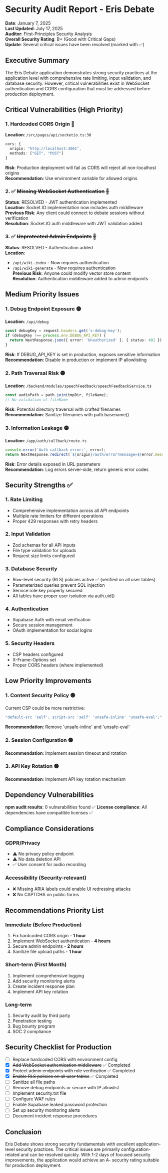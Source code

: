 # Security Audit Report - Eris Debate

**Date**: January 7, 2025  
**Last Updated**: July 17, 2025  
**Auditor**: First-Principles Security Analysis  
**Overall Security Rating**: B+ (Good with Critical Gaps)  
**Update**: Several critical issues have been resolved (marked with ✅)

## Executive Summary

The Eris Debate application demonstrates strong security practices at the application level with comprehensive rate limiting, input validation, and database security. However, critical vulnerabilities exist in WebSocket authentication and CORS configuration that must be addressed before production deployment.

## Critical Vulnerabilities (High Priority)

### 1. **Hardcoded CORS Origin** 🔴
**Location**: `/src/pages/api/socketio.ts:30`
```typescript
cors: {
  origin: "http://localhost:3001",
  methods: ["GET", "POST"]
}
```
**Risk**: Production deployment will fail as CORS will reject all non-localhost origins  
**Recommendation**: Use environment variable for allowed origins

### 2. ✅ **~~Missing WebSocket Authentication~~** ~~🔴~~ 
**Status**: RESOLVED - JWT authentication implemented  
**Location**: Socket.IO implementation now includes auth middleware  
**Previous Risk**: Any client could connect to debate sessions without verification  
**Resolution**: Socket.IO auth middleware with JWT validation added

### 3. ✅ **~~Unprotected Admin Endpoints~~** ~~🔴~~
**Status**: RESOLVED - Authentication added  
**Location**: 
- `/api/wiki-index` - Now requires authentication
- `/api/wiki-generate` - Now requires authentication  
**Previous Risk**: Anyone could modify vector store content  
**Resolution**: Authentication middleware added to admin endpoints

## Medium Priority Issues

### 1. **Debug Endpoint Exposure** 🟡
**Location**: `/api/debug`
```typescript
const debugKey = request.headers.get('x-debug-key');
if (debugKey !== process.env.DEBUG_API_KEY) {
  return NextResponse.json({ error: 'Unauthorized' }, { status: 401 });
}
```
**Risk**: If DEBUG_API_KEY is set in production, exposes sensitive information  
**Recommendation**: Disable in production or implement IP allowlisting

### 2. **Path Traversal Risk** 🟡
**Location**: `/backend/modules/speechFeedback/speechFeedbackService.ts`
```typescript
const audioPath = path.join(tmpDir, fileName);
// No validation of fileName
```
**Risk**: Potential directory traversal with crafted filenames  
**Recommendation**: Sanitize filenames with path.basename()

### 3. **Information Leakage** 🟡
**Location**: `/app/auth/callback/route.ts`
```typescript
console.error('Auth callback error:', error);
return NextResponse.redirect(`${origin}/auth/error?message=${error.message}`);
```
**Risk**: Error details exposed in URL parameters  
**Recommendation**: Log errors server-side, return generic error codes

## Security Strengths ✅

### 1. **Rate Limiting**
- Comprehensive implementation across all API endpoints
- Multiple rate limiters for different operations
- Proper 429 responses with retry headers

### 2. **Input Validation**
- Zod schemas for all API inputs
- File type validation for uploads
- Request size limits configured

### 3. **Database Security**
- Row-level security (RLS) policies active ✅ (verified on all user tables)
- Parameterized queries prevent SQL injection
- Service role key properly secured
- All tables have proper user isolation via auth.uid()

### 4. **Authentication**
- Supabase Auth with email verification
- Secure session management
- OAuth implementation for social logins

### 5. **Security Headers**
- CSP headers configured
- X-Frame-Options set
- Proper CORS headers (where implemented)

## Low Priority Improvements

### 1. **Content Security Policy** 🟢
Current CSP could be more restrictive:
```typescript
"default-src 'self'; script-src 'self' 'unsafe-inline' 'unsafe-eval';"
```
**Recommendation**: Remove 'unsafe-inline' and 'unsafe-eval'

### 2. **Session Configuration** 🟢
**Recommendation**: Implement session timeout and rotation

### 3. **API Key Rotation** 🟢
**Recommendation**: Implement API key rotation mechanism

## Dependency Vulnerabilities

**npm audit results**: 0 vulnerabilities found ✅
**License compliance**: All dependencies have compatible licenses ✅

## Compliance Considerations

### GDPR/Privacy
- ⚠️ No privacy policy endpoint
- ⚠️ No data deletion API
- ✅ User consent for audio recording

### Accessibility (Security-relevant)
- ❌ Missing ARIA labels could enable UI redressing attacks
- ❌ No CAPTCHA on public forms

## Recommendations Priority List

### Immediate (Before Production)
1. Fix hardcoded CORS origin - **1 hour**
2. Implement WebSocket authentication - **4 hours**
3. Secure admin endpoints - **2 hours**
4. Sanitize file upload paths - **1 hour**

### Short-term (First Month)
1. Implement comprehensive logging
2. Add security monitoring alerts
3. Create incident response plan
4. Implement API key rotation

### Long-term
1. Security audit by third party
2. Penetration testing
3. Bug bounty program
4. SOC 2 compliance

## Security Checklist for Production

- [ ] Replace hardcoded CORS with environment config
- [x] ~~Add WebSocket authentication middleware~~ ✅ Completed
- [x] ~~Protect admin endpoints with role verification~~ ✅ Completed
- [x] ~~Enable RLS policies on all user tables~~ ✅ Completed
- [ ] Sanitize all file paths
- [ ] Remove debug endpoints or secure with IP allowlist
- [ ] Implement security.txt file
- [ ] Configure WAF rules
- [ ] Enable Supabase leaked password protection
- [ ] Set up security monitoring alerts
- [ ] Document incident response procedures

## Conclusion

Eris Debate shows strong security fundamentals with excellent application-level security practices. The critical issues are primarily configuration-related and can be resolved quickly. With 1-2 days of focused security improvements, the application would achieve an A- security rating suitable for production deployment.